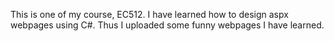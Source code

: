This is one of my course, EC512. I have learned how to design aspx webpages using C#.
Thus I uploaded some funny webpages I have learned.
